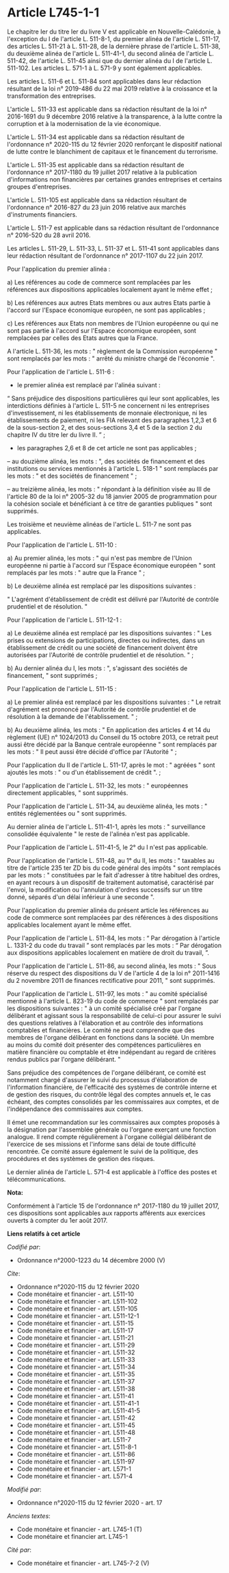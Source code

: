 # Article L745-1-1

Le chapitre Ier du titre Ier du livre V est applicable en Nouvelle-Calédonie, à l'exception du I de l'article L. 511-8-1, du
premier alinéa de l'article L. 511-17, des articles L. 511-21 à L. 511-28, de la dernière phrase de l'article L. 511-38, du
deuxième alinéa de l'article L. 511-41-1, du second alinéa de l'article L. 511-42, de l'article L. 511-45 ainsi que du
dernier alinéa du I de l'article L. 511-102. Les articles L. 571-1 à L. 571-9 y sont également applicables. 

Les articles L. 511-6 et L. 511-84 sont applicables dans leur rédaction résultant de la loi n° 2019-486 du 22 mai 2019
relative à la croissance et la transformation des entreprises. 

L'article L. 511-33 est applicable dans sa rédaction résultant de la loi n° 2016-1691 du 9 décembre 2016 relative à la
transparence, à la lutte contre la corruption et à la modernisation de la vie économique. 

L'article L. 511-34 est applicable dans sa rédaction résultant de l'ordonnance n° 2020-115 du 12 février 2020 renforçant le
dispositif national de lutte contre le blanchiment de capitaux et le financement du terrorisme. 

L'article L. 511-35 est applicable dans sa rédaction résultant de l'ordonnance n° 2017-1180 du 19 juillet 2017 relative à la
publication d'informations non financières par certaines grandes entreprises et certains groupes d'entreprises. 

L'article L. 511-105 est applicable dans sa rédaction résultant de l'ordonnance n° 2016-827 du 23 juin 2016 relative aux
marchés d'instruments financiers. 

L'article L. 511-7 est applicable dans sa rédaction résultant de l'ordonnance n° 2016-520 du 28 avril 2016. 

Les articles L. 511-29, L. 511-33, L. 511-37 et L. 511-41 sont applicables dans leur rédaction résultant de l'ordonnance n°
2017-1107 du 22 juin 2017. 

Pour l'application du premier alinéa : 

a) Les références au code de commerce sont remplacées par les références aux dispositions applicables localement ayant le
même effet ; 

b) Les références aux autres Etats membres ou aux autres Etats partie à l'accord sur l'Espace économique européen, ne sont
pas applicables ; 

c) Les références aux Etats non membres de l'Union européenne ou qui ne sont pas partie à l'accord sur l'Espace économique
européen, sont remplacées par celles des Etats autres que la France. 

A l'article L. 511-36, les mots : " règlement de la Commission européenne " sont remplacés par les mots : " arrêté du
ministre chargé de l'économie ". 

Pour l'application de l'article L. 511-6 :

- le premier alinéa est remplacé par l'alinéa suivant : 

“ Sans préjudice des dispositions particulières qui leur sont applicables, les interdictions définies à l'article L. 511-5 ne
concernent ni les entreprises d'investissement, ni les établissements de monnaie électronique, ni les établissements de
paiement, ni les FIA relevant des paragraphes 1,2,3 et 6 de la sous-section 2, et des sous-sections 3,4 et 5 de la section 2
du chapitre IV du titre Ier du livre II. ” ;

- les paragraphes 2,6 et 8 de cet article ne sont pas applicables ; 

– au douzième alinéa, les mots : ", des sociétés de financement et des institutions ou services mentionnés à l'article L.
518-1 " sont remplacés par les mots : " et des sociétés de financement " ; 

– au treizième alinéa, les mots : " répondant à la définition visée au III de l'article 80 de la loi n° 2005-32 du 18 janvier
2005 de programmation pour la cohésion sociale et bénéficiant à ce titre de garanties publiques " sont supprimés. 

Les troisième et neuvième alinéas de l'article L. 511-7 ne sont pas applicables. 

Pour l'application de l'article L. 511-10 : 

a) Au premier alinéa, les mots : " qui n'est pas membre de l'Union européenne ni partie à l'accord sur l'Espace économique
européen " sont remplacés par les mots : " autre que la France " ; 

b) Le deuxième alinéa est remplacé par les dispositions suivantes : 

" L'agrément d'établissement de crédit est délivré par l'Autorité de contrôle prudentiel et de résolution. " 

Pour l'application de l'article L. 511-12-1 : 

a) Le deuxième alinéa est remplacé par les dispositions suivantes : " Les prises ou extensions de participations, directes ou
indirectes, dans un établissement de crédit ou une société de financement doivent être autorisées par l'Autorité de contrôle
prudentiel et de résolution. " ; 

b) Au dernier alinéa du I, les mots : ", s'agissant des sociétés de financement, " sont supprimés ; 

Pour l'application de l'article L. 511-15 : 

a) Le premier alinéa est remplacé par les dispositions suivantes : " Le retrait d'agrément est prononcé par l'Autorité de
contrôle prudentiel et de résolution à la demande de l'établissement. " ; 

b) Au deuxième alinéa, les mots : " En application des articles 4 et 14 du règlement (UE) n° 1024/2013 du Conseil du 15
octobre 2013, ce retrait peut aussi être décidé par la Banque centrale européenne " sont remplacés par les mots : " Il peut
aussi être décidé d'office par l'Autorité " ; 

Pour l'application du II de l'article L. 511-17, après le mot : " agréées " sont ajoutés les mots : " ou d'un établissement
de crédit ". ; 

Pour l'application de l'article L. 511-32, les mots : " européennes directement applicables, " sont supprimés. 

Pour l'application de l'article L. 511-34, au deuxième alinéa, les mots : " entités réglementées ou " sont supprimés. 

Au dernier alinéa de l'article L. 511-41-1, après les mots : " surveillance consolidée équivalente " le reste de l'alinéa
n'est pas applicable. 

Pour l'application de l'article L. 511-41-5, le 2° du I n'est pas applicable. 

Pour l'application de l'article L. 511-48, au 1° du II, les mots : " taxables au titre de l'article 235 ter ZD bis du code
général des impôts " sont remplacés par les mots : " constituées par le fait d'adresser à titre habituel des ordres, en ayant
recours à un dispositif de traitement automatisé, caractérisé par l'envoi, la modification ou l'annulation d'ordres
successifs sur un titre donné, séparés d'un délai inférieur à une seconde ". 

Pour l'application du premier alinéa du présent article les références au code de commerce sont remplacées par des références
à des dispositions applicables localement ayant le même effet. 

Pour l'application de l'article L. 511-84, les mots : “ Par dérogation à l'article L. 1331-2 du code du travail ” sont
remplacés par les mots : “ Par dérogation aux dispositions applicables localement en matière de droit du travail, ”. 

Pour l'application de l'article L. 511-86, au second alinéa, les mots : " Sous réserve du respect des dispositions du V de
l'article 4 de la loi n° 2011-1416 du 2 novembre 2011 de finances rectificative pour 2011, " sont supprimés. 

Pour l'application de l'article L. 511-97, les mots : " au comité spécialisé mentionné à l'article L. 823-19 du code de
commerce " sont remplacés par les dispositions suivantes : " à un comité spécialisé créé par l'organe délibérant et agissant
sous la responsabilité de celui-ci pour assurer le suivi des questions relatives à l'élaboration et au contrôle des
informations comptables et financières. Le comité ne peut comprendre que des membres de l'organe délibérant en fonctions dans
la société. Un membre au moins du comité doit présenter des compétences particulières en matière financière ou comptable et
être indépendant au regard de critères rendus publics par l'organe délibérant. " 

Sans préjudice des compétences de l'organe délibérant, ce comité est notamment chargé d'assurer le suivi du processus
d'élaboration de l'information financière, de l'efficacité des systèmes de contrôle interne et de gestion des risques, du
contrôle légal des comptes annuels et, le cas échéant, des comptes consolidés par les commissaires aux comptes, et de
l'indépendance des commissaires aux comptes. 

Il émet une recommandation sur les commissaires aux comptes proposés à la désignation par l'assemblée générale ou l'organe
exerçant une fonction analogue. Il rend compte régulièrement à l'organe collégial délibérant de l'exercice de ses missions et
l'informe sans délai de toute difficulté rencontrée. Ce comité assure également le suivi de la politique, des procédures et
des systèmes de gestion des risques. 

Le dernier alinéa de l'article L. 571-4 est applicable à l'office des postes et télécommunications.

**Nota:**

Conformément à l'article 15 de l'ordonnance n° 2017-1180 du 19 juillet 2017, ces dispositions sont applicables aux rapports
afférents aux exercices ouverts à compter du 1er août 2017.

**Liens relatifs à cet article**

_Codifié par_:

  - Ordonnance n°2000-1223 du 14 décembre 2000 (V)

_Cite_:

  - Ordonnance n°2020-115 du 12 février 2020
  - Code monétaire et financier - art. L511-10
  - Code monétaire et financier - art. L511-102
  - Code monétaire et financier - art. L511-105
  - Code monétaire et financier - art. L511-12-1
  - Code monétaire et financier - art. L511-15
  - Code monétaire et financier - art. L511-17
  - Code monétaire et financier - art. L511-21
  - Code monétaire et financier - art. L511-29
  - Code monétaire et financier - art. L511-32
  - Code monétaire et financier - art. L511-33
  - Code monétaire et financier - art. L511-34
  - Code monétaire et financier - art. L511-35
  - Code monétaire et financier - art. L511-37
  - Code monétaire et financier - art. L511-38
  - Code monétaire et financier - art. L511-41
  - Code monétaire et financier - art. L511-41-1
  - Code monétaire et financier - art. L511-41-5
  - Code monétaire et financier - art. L511-42
  - Code monétaire et financier - art. L511-45
  - Code monétaire et financier - art. L511-48
  - Code monétaire et financier - art. L511-7
  - Code monétaire et financier - art. L511-8-1
  - Code monétaire et financier - art. L511-86
  - Code monétaire et financier - art. L511-97
  - Code monétaire et financier - art. L571-1
  - Code monétaire et financier - art. L571-4

_Modifié par_:

  - Ordonnance n°2020-115 du 12 février 2020 - art. 17

_Anciens textes_:

  - Code monétaire et financier - art. L745-1 (T)
  - Code monétaire et financier art. L745-1

_Cité par_:

  - Code monétaire et financier - art. L745-7-2 (V)
